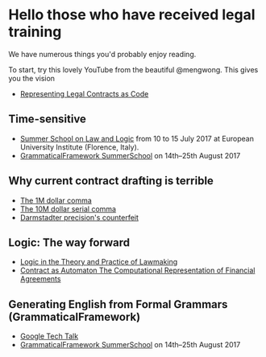 # Hello those who have received legal training


We have numerous things you'd probably enjoy reading.

To start, try this lovely YouTube from the beautiful @mengwong.  This gives you the vision
* [Representing Legal Contracts as Code](https://www.youtube.com/watch?v=RNm1aY-Umew)

## Time-sensitive
* [Summer School on Law and Logic](https://lawandlogic.org/) from 10 to 15 July 2017 at European University Institute (Florence, Italy).
* [GrammaticalFramework SummerSchool](http://school.grammaticalframework.org/2017/) on 14th–25th August 2017


## Why current contract drafting is terrible
* [The 1M dollar comma](http://www.nytimes.com/2006/10/25/business/worldbusiness/25comma.html)
* [The 10M dollar serial comma](http://www.newyorker.com/culture/culture-desk/a-few-words-about-that-ten-million-dollar-serial-comma)
* [Darmstadter precision's counterfeit](https://dl.dropboxusercontent.com/u/3308162/darmstadter%20precision's%20counterfeit%2025758526.pdf)

## Logic: The way forward
* [Logic in the Theory and Practice of Lawmaking](https://dl.dropboxusercontent.com/u/3308162/Logic%20in%20the%20Theory%20and%20Practice%20of%20Lawmaking.pdf)
* [Contract as Automaton The Computational Representation of Financial Agreements](https://financialresearch.gov/working-papers/files/OFRwp-2015-04_Contract-as-Automaton-The-Computational-Representation-of-Financial-Agreements.pdf)

## Generating English from Formal Grammars (GrammaticalFramework)
* [Google Tech Talk](https://www.youtube.com/watch?v=x1LFbDQhbso)
* [GrammaticalFramework SummerSchool](http://school.grammaticalframework.org/2017/) on 14th–25th August 2017

